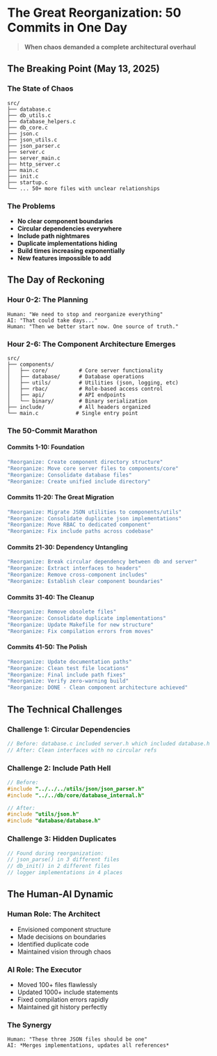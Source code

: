 # The Great Reorganization: 50 Commits in One Day

> **When chaos demanded a complete architectural overhaul**

## The Breaking Point (May 13, 2025)

### The State of Chaos
```
src/
├── database.c
├── db_utils.c
├── database_helpers.c
├── db_core.c
├── json.c
├── json_utils.c
├── json_parser.c
├── server.c
├── server_main.c
├── http_server.c
├── main.c
├── init.c
├── startup.c
└── ... 50+ more files with unclear relationships
```

### The Problems
- **No clear component boundaries**
- **Circular dependencies everywhere**
- **Include path nightmares**
- **Duplicate implementations hiding**
- **Build times increasing exponentially**
- **New features impossible to add**

## The Day of Reckoning

### Hour 0-2: The Planning
```
Human: "We need to stop and reorganize everything"
AI: "That could take days..."
Human: "Then we better start now. One source of truth."
```

### Hour 2-6: The Component Architecture Emerges
```
src/
├── components/
│   ├── core/          # Core server functionality
│   ├── database/      # Database operations
│   ├── utils/         # Utilities (json, logging, etc)
│   ├── rbac/          # Role-based access control
│   ├── api/           # API endpoints
│   └── binary/        # Binary serialization
├── include/           # All headers organized
└── main.c            # Single entry point
```

### The 50-Commit Marathon

#### Commits 1-10: Foundation
```bash
"Reorganize: Create component directory structure"
"Reorganize: Move core server files to components/core"
"Reorganize: Consolidate database files"
"Reorganize: Create unified include directory"
```

#### Commits 11-20: The Great Migration
```bash
"Reorganize: Migrate JSON utilities to components/utils"
"Reorganize: Consolidate duplicate json implementations"
"Reorganize: Move RBAC to dedicated component"
"Reorganize: Fix include paths across codebase"
```

#### Commits 21-30: Dependency Untangling
```bash
"Reorganize: Break circular dependency between db and server"
"Reorganize: Extract interfaces to headers"
"Reorganize: Remove cross-component includes"
"Reorganize: Establish clear component boundaries"
```

#### Commits 31-40: The Cleanup
```bash
"Reorganize: Remove obsolete files"
"Reorganize: Consolidate duplicate implementations"
"Reorganize: Update Makefile for new structure"
"Reorganize: Fix compilation errors from moves"
```

#### Commits 41-50: The Polish
```bash
"Reorganize: Update documentation paths"
"Reorganize: Clean test file locations"
"Reorganize: Final include path fixes"
"Reorganize: Verify zero-warning build"
"Reorganize: DONE - Clean component architecture achieved"
```

## The Technical Challenges

### Challenge 1: Circular Dependencies
```c
// Before: database.c included server.h which included database.h
// After: Clean interfaces with no circular refs
```

### Challenge 2: Include Path Hell
```c
// Before:
#include "../../../utils/json/json_parser.h"
#include "../../db/core/database_internal.h"

// After:
#include "utils/json.h"
#include "database/database.h"
```

### Challenge 3: Hidden Duplicates
```c
// Found during reorganization:
// json_parse() in 3 different files
// db_init() in 2 different files
// logger implementations in 4 places
```

## The Human-AI Dynamic

### Human Role: The Architect
- Envisioned component structure
- Made decisions on boundaries
- Identified duplicate code
- Maintained vision through chaos

### AI Role: The Executor
- Moved 100+ files flawlessly
- Updated 1000+ include statements
- Fixed compilation errors rapidly
- Maintained git history perfectly

### The Synergy
```
Human: "These three JSON files should be one"
AI: *Merges implementations, updates all references*